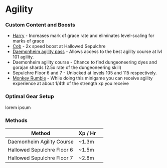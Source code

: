 # Agility

### Custom Content and Boosts

* [Harry](../custom-items/pets.md#miscellaneous-pets) - Increases mark of grace rate and eliminates level-scaling for marks of grace
* [Cob](../custom-items/pets.md#discontinued-pets) - 2x speed boost at Hallowed Sepulchre
* [Daemonheim agility pass](dungeoneering-training/dg-rewards.md#miscellaneous-buyables) - Allows access to the best agility course at lvl 101 agility.&#x20;
* Daemonheim agility course - Chance to find dungeoneering dyes and gorajan shards (2.5x rate of the dungeoneering skill)
* Sepulchre Floor 6 and 7 - Unlocked at levels 105 and 115 respectively.&#x20;
* [Monkey Rumble](../minigames/mad-marimbos-monkey-rumble/#rewards) - While doing this minigame you can receive agility experience at about 1/4th of the strength xp you receive

### Optimal Gear Setup

lorem ipsum

### Methods

| Method                     | Xp / Hr |   |
| -------------------------- | ------- | - |
| Daemonheim Agility Course  | \~1.3m  |   |
| Hallowed Sepulchre Floor 6 | \~1.5m  |   |
| Hallowed Sepulchre Floor 7 | \~2.8m  |   |
